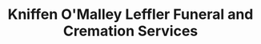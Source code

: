 ---
title: "Kniffen O'Malley Leffler Funeral and Cremation Services"
url: /avoca/kniffen-omalley-leffler-funeral-and-cremation-services/
shop: funeral directors
---